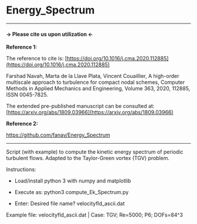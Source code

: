 # Energy_Spectrum

---------------------------------------------
#### -> Please cite us upon utilization <-

**Reference 1:**

The reference to cite is: [https://doi.org/10.1016/j.cma.2020.112885](https://doi.org/10.1016/j.cma.2020.112885)

Farshad Navah, Marta de la Llave Plata, Vincent Couaillier,
A high-order multiscale approach to turbulence for compact nodal schemes,
Computer Methods in Applied Mechanics and Engineering,
Volume 363,
2020,
112885,
ISSN 0045-7825.


The extended pre-published manuscript can be consulted at: [https://arxiv.org/abs/1809.03966](https://arxiv.org/abs/1809.03966)     


**Reference 2:** 

https://github.com/fanav/Energy_Spectrum

---------------------------------------------

Script (with example) to compute the kinetic energy spectrum of periodic turbulent flows. Adapted to the Taylor-Green vortex (TGV) problem.

Instructions:
- Load/install python 3 with numpy and matplotlib

- Execute as:
python3 compute_Ek_Spectrum.py

- Enter:
Desired file name? velocityfld_ascii.dat

Example file: velocityfld_ascii.dat |
Case: TGV; Re=5000; P6; DOFs=84^3
